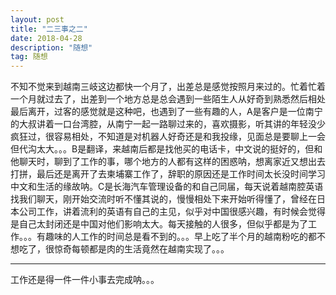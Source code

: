 ```yaml
---
layout: post
title: "二三事之二"
date: 2018-04-28
description: "随想"
tag: 随想
---
```

不知不觉来到越南三岐这边都快一个月了，出差总是感觉按照月来过的。忙着忙着一个月就过去了，出差到一个地方总是总会遇到一些陌生人从好奇到熟悉然后相处最后离开，过客的感觉就是这种吧，也遇到了一些有趣的人，A是客户是一位南宁的大叔讲着一口台湾腔，从南宁一起一路聊过来的，喜欢摄影，听其讲的年轻没少疯狂过，很容易相处，不知道是对机器人好奇还是和我投缘，见面总是要聊上一会但代沟太大。。。B是翻译，来越南后都是找他买的电话卡，中文说的挺好的，但和他聊天时，聊到了工作的事，哪个地方的人都有这样的困惑呐，想离家近又想出去打拼，最后还是离开了去柬埔寨工作了，辞职的原因还是工作时间太长没时间学习中文和生活的缘故呐。C是长海汽车管理设备的和自己同届，每天说着越南腔英语找我们聊天，刚开始交流时听不懂其说的，慢慢相处下来开始听得懂了，曾经在日本公司工作，讲着流利的英语有自己的主见，似乎对中国很感兴趣，有时候会觉得是自己太封闭还是中国对他们影响太大。每天接触的人很多，但似乎都是为了工作。。。有趣味的人工作的时间总是看不到的。。。早上吃了半个月的越南粉吃的都不想吃了，很惊奇每顿都是肉的生活竟然在越南实现了。。。

----------
工作还是得一件一件小事去完成呐。。。

